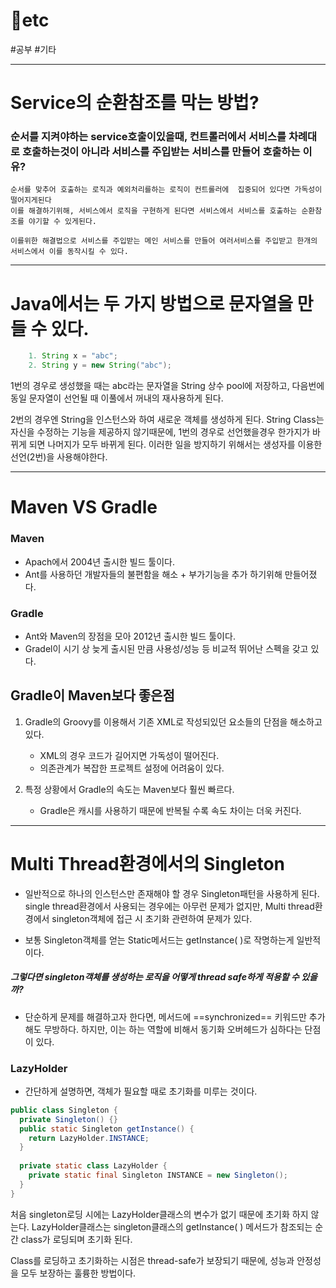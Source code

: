 
# 🐞etc

#공부 #기타

---

# Service의 순환참조를 막는 방법?
### 순서를 지켜야하는 service호출이있을때, 컨트롤러에서 서비스를 차례대로 호출하는것이 아니라 서비스를 주입받는 서비스를 만들어 호출하는 이유?
	순서를 맞추어 호출하는 로직과 예외처리를하는 로직이 컨트롤러에  집중되어 있다면 가독성이 떨어지게된다 
	이를 해결하기위해, 서비스에서 로직을 구현하게 된다면 서비스에서 서비스를 호출하는 순환참조를 야기할 수 있게된다.

	이를위한 해결법으로 서비스를 주입받는 메인 서비스를 만들어 여러서비스를 주입받고 한개의 서비스에서 이를 동작시킬 수 있다.


---


# Java에서는 두 가지 방법으로 문자열을 만들 수 있다.
``` java
	1. String x = "abc";
	2. String y = new String("abc");
```
1번의 경우로 생성했을 때는 abc라는 문자열을 String 상수 pool에 저장하고, 
다음번에 동일 문자열이 선언될 때 이풀에서 꺼내의 재사용하게 된다.

2번의 경우엔 String을 인스턴스와 하여 새로운 객체를 생성하게 된다.
String Class는 자신을 수정하는 기능을 제공하지 않기때문에,
1번의 경우로 선언했을경우 한가지가 바뀌게 되면 나머지가 모두 바뀌게 된다.
이러한 일을 방지하기 위해서는 생성자를 이용한 선언(2번)을 사용해야한다.


---


# Maven VS Gradle

### Maven
- Apach에서 2004년 출시한 빌드 툴이다.
- Ant를 사용하던 개발자들의 불편함을 해소 + 부가기능을 추가 하기위해 만들어졌다.

### Gradle
- Ant와 Maven의 장점을 모아 2012년 출시한 빌드 툴이다.
- Gradel이 시기 상 늦게 출시된 만큼 사용성/성능 등 비교적 뛰어난 스펙을 갖고 있다.

## Gradle이 Maven보다 좋은점
1. Gradle의 Groovy를 이용해서 기존 XML로 작성되있던 요소들의 단점을 해소하고 있다.
	- XML의 경우 코드가 길어지면 가독성이 떨어진다.
	- 의존관계가 복잡한 프로젝트 설정에 어려움이 있다.

2. 특정 상황에서 Gradle의 속도는 Maven보다 훨씬 빠르다.
	- Gradle은 캐시를 사용하기 때문에 반복될 수록 속도 차이는 더욱 커진다.


---


# Multi Thread환경에서의 Singleton
- 일반적으로 하나의 인스턴스만 존재해야 할 경우 Singleton패턴을 사용하게 된다.
single thread환경에서 사용되는 경우에는 아무런 문제가 없지만, Multi thread환경에서 
singleton객체에 접근 시 초기화 관련하여 문제가 있다.

- 보통 Singleton객체를 얻는 Static메서드는 getInstance( )로 작명하는게 일반적이다.

 ##### 그렇다면 singleton객체를 생성하는 로직을 어떻게 thread safe하게 적용할 수 있을까?
 - 단순하게 문제를 해결하고자 한다면, 메서드에 ==synchronized== 키워드만 추가해도 무방하다.
 하지만, 이는 하는 역할에 비해서 동기화 오버헤드가 심하다는 단점이 있다.

### LazyHolder
- 간단하게 설명하면, 객체가 필요할 때로 초기화를 미루는 것이다.

``` java
public class Singleton {
  private Singleton() {}
  public static Singleton getInstance() {
    return LazyHolder.INSTANCE;
  }
  
  private static class LazyHolder {
    private static final Singleton INSTANCE = new Singleton();  
  }
}
```
처음 singleton로딩 시에는 LazyHolder클래스의 변수가 없기 때문에 초기화 하지 않는다.
LazyHolder클래스는 singleton클래스의 getInstance( ) 메서드가 참조되는 순간 class가 로딩되며 초기화 된다.

Class를 로딩하고 초기화하는 시점은 thread-safe가 보장되기 때문에, 성능과 안정성을 모두 보장하는 훌륭한 방법이다.


